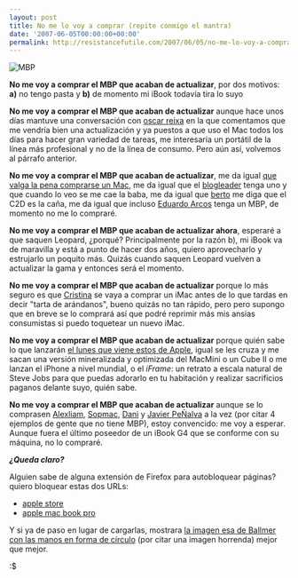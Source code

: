 ```yaml
---
layout: post
title: No me lo voy a comprar (repite conmigo el mantra)
date: '2007-06-05T00:00:00+00:00'
permalink: http://resistancefutile.com/2007/06/05/no-me-lo-voy-a-comprar-repite-conmigo-el-mantra/
---
```

<img class="centro" src='/assets/imagen-1.png' alt='MBP' />

<strong>No me voy a comprar el MBP que acaban de actualizar</strong>, por dos motivos: <strong>a)</strong> no tengo pasta y <strong>b)</strong> de momento mi iBook todavía tira lo suyo

<strong>No me voy a comprar el MBP que acaban de actualizar</strong> aunque hace unos días mantuve una conversación con <a href="http://www.reixa.net/">oscar reixa</a> en la que comentamos que me vendría bien una actualización y ya puestos a que uso el Mac todos los días para hacer gran variedad de tareas, me interesaría un portátil de la línea más profesional y no de la línea de consumo. Pero aún así, volvemos al párrafo anterior.

<strong>No me voy a comprar el MBP que acaban de actualizar</strong>, me da igual <a href="http://solo.infames.org/%c2%bfmerece-la-pena-comprar-un-mac/">que valga la pena comprarse un Mac</a>, me da igual que el <a href="http://cuatrodoce.com">blogleader</a> tenga uno y que cuando lo veo se me cae la baba, me da igual que <a href="http://thinkwasabi.com">berto</a> me diga que el C2D es la caña, me da igual que incluso <a href="http://arcos.cc/">Eduardo Arcos</a> tenga un MBP, de momento no me lo compraré.

<strong>No me voy a comprar el MBP que acaban de actualizar ahora</strong>, esperaré a que saquen Leopard, ¿porqué? Principalmente por la razón b), mi iBook va de maravilla y está a punto de hacer dos años, quiero aprovecharlo y estrujarlo un poquito más. Quizás cuando saquen Leopard vuelven a actualizar la gama y entonces será el momento.

<strong>No me voy a comprar el MBP que acaban de actualizar</strong> porque lo más seguro es que <a href="http://childrenatyourfeet.com">Cristina</a> se vaya a comprar un iMac antes de lo que tardas en decir "tarta de arándanos", bueno quizás no tan rápido, pero pero supongo que en breve se lo comprará así que podré reprimir más mis ansias consumistas si puedo toquetear un nuevo iMac.

<strong>No me voy a comprar el MBP que acaban de actualizar</strong> porque quién sabe lo que lanzarán <a href="http://developer.apple.com/wwdc/">el lunes que viene estos de Apple</a>, igual se les cruza y me sacan una versión mineralizada y optimizada del MacMini o un Cube II o me lanzan el iPhone a nivel mundial, o el <em>iFrame</em>: un retrato a escala natural de Steve Jobs para que puedas adorarlo en tu habitación y realizar sacrificios paganos delante suyo, quién sabe.

<strong>No me voy a comprar el MBP que acaban de actualizar</strong> aunque se lo comprasen <a href="http://alexliam.net/">Alexliam</a>, <a href="http://sopmacsl.com/">Sopmac</a>, <a href="http://procrastineitor.blogspot.com/">Dani</a> y <a href="http://solenoide.net/">Javier PeÑalva</a> a la vez (por citar 4 ejemplos de gente que no tiene MBP), estoy convencido: me voy a esperar. Aunque fuera el último poseedor de un iBook G4 que se conforme con su máquina, no lo compraré.

<em><strong>¿Queda claro? </strong></em>

Alguien sabe de alguna extensión de Firefox para autobloquear páginas? quiero bloquear estas dos URLs:

- <a href="http://www.apple.com/es/store ">apple store</a>
- <a href="http://www.apple.com/es/macbookpro/">apple mac book pro</a>

Y si ya de paso en lugar de cargarlas, mostrara <a href="http://www.edrants.com/reluctant/ballmer.jpg">la imagen esa de Ballmer con las manos en forma de círculo</a> (por citar una imagen horrenda) mejor que mejor.

:$
